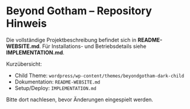 # Beyond Gotham – Repository Hinweis

Die vollständige Projektbeschreibung befindet sich in **README-WEBSITE.md**. Für Installations- und Betriebsdetails siehe **IMPLEMENTATION.md**.

Kurzübersicht:

- Child Theme: `wordpress/wp-content/themes/beyondgotham-dark-child`
- Dokumentation: `README-WEBSITE.md`
- Setup/Deploy: `IMPLEMENTATION.md`

Bitte dort nachlesen, bevor Änderungen eingespielt werden.
